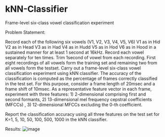 # kNN-Classifier
Frame-level six-class vowel classification experiment


Problem Statement:

Record each of the following six vowels (V1, V2, V3, V4, V5, V6)
V1 as in Hid
V2 as in Head
V3 as in Had
V4 as in Hudd
V5 as in Hod
V6 as in Hood
in a sustained manner for at least 1 second at 16kHz. Record each vowel separately for ten times. Trim 1second of vowel from each recording. First eight recordings of all vowels form the training set and remaining two from all vowels form the testset. Carry out a frame-level six-class vowel classification experiment using kNN classifier. The accuracy of the classification is computed as the percentage of frames correctly classified in the test set. For this purpose, consider a frame length of 20msec and a frame shift of 10msec. As a representative feature vector in each frame, experiment with three features: 1) 2-dimensional comprising first and second formants, 2) 13-dimensional mel frequency cepstral coefficients (MFCCs) , 3) 12-dimensional MFCCs excluding the 0-th coefficient.

Report the classification accuracy using all three features on the test set for K=1, 5, 10, 50, 100, 500, 1000 in the kNN classifier.

Results:
![image](https://user-images.githubusercontent.com/79351706/135350071-87cf56b1-74e5-4fbc-a7ce-d0c81737d4ad.png)
